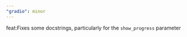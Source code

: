 ```yaml
---
"gradio": minor
---
```


feat:Fixes some docstrings, particularly for the `show_progress` parameter
